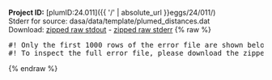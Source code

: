 **Project ID:** [plumID:24.011]({{ '/' | absolute_url }}eggs/24/011/)  
Stderr for source:  dasa/data/template/plumed_distances.dat   
Download: [zipped raw stdout](plumed_distances.dat.plumed.stdout.txt.zip) - [zipped raw stderr](plumed_distances.dat.plumed.stderr.txt.zip) 
{% raw %}
<pre>
#! Only the first 1000 rows of the error file are shown below
#! To inspect the full error file, please download the zipped raw stderr file above
</pre>
{% endraw %}
